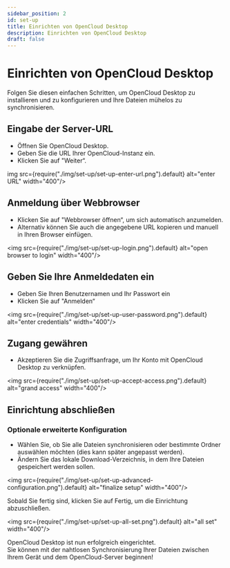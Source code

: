```yaml
---
sidebar_position: 2
id: set-up
title: Einrichten von OpenCloud Desktop
description: Einrichten von OpenCloud Desktop
draft: false
---
```


# Einrichten von OpenCloud Desktop

Folgen Sie diesen einfachen Schritten, um OpenCloud Desktop zu installieren und zu konfigurieren und Ihre Dateien mühelos zu synchronisieren.

## Eingabe der Server-URL

- Öffnen Sie OpenCloud Desktop.
- Geben Sie die URL Ihrer OpenCloud-Instanz ein.
- Klicken Sie auf "Weiter“.

img src={require("./img/set-up/set-up-enter-url.png").default} alt="enter URL" width="400"/>

## Anmeldung über Webbrowser

- Klicken Sie auf "Webbrowser öffnen“, um sich automatisch anzumelden.
- Alternativ können Sie auch die angegebene URL kopieren und manuell in Ihren Browser einfügen.

<img src={require("./img/set-up/set-up-login.png").default} alt="open browser to login" width="400"/>

## Geben Sie Ihre Anmeldedaten ein

- Geben Sie Ihren Benutzernamen und Ihr Passwort ein
- Klicken Sie auf "Anmelden“

<img src={require("./img/set-up/set-up-user-password.png").default} alt="enter credentials" width="400"/>

## Zugang gewähren

- Akzeptieren Sie die Zugriffsanfrage, um Ihr Konto mit OpenCloud Desktop zu verknüpfen.

<img src={require("./img/set-up/set-up-accept-access.png").default} alt="grand access" width="400"/>

## Einrichtung abschließen

### Optionale erweiterte Konfiguration

- Wählen Sie, ob Sie alle Dateien synchronisieren oder bestimmte Ordner auswählen möchten (dies kann später angepasst werden).
- Ändern Sie das lokale Download-Verzeichnis, in dem Ihre Dateien gespeichert werden sollen.

<img src={require("./img/set-up/set-up-advanced-configuration.png").default} alt="finalize setup" width="400"/>

Sobald Sie fertig sind, klicken Sie auf Fertig, um die Einrichtung abzuschließen.

<img src={require("./img/set-up/set-up-all-set.png").default} alt="all set" width="400"/>

OpenCloud Desktop ist nun erfolgreich eingerichtet.  
Sie können mit der nahtlosen Synchronisierung Ihrer Dateien zwischen Ihrem Gerät und dem OpenCloud-Server beginnen!
